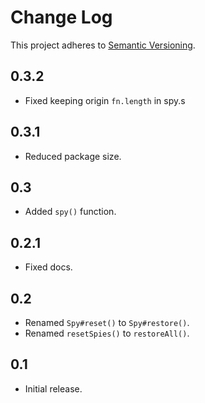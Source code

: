 # Change Log
This project adheres to [Semantic Versioning](http://semver.org/).

## 0.3.2
* Fixed keeping origin `fn.length` in spy.s

## 0.3.1
* Reduced package size.

## 0.3
* Added `spy()` function.

## 0.2.1
* Fixed docs.

## 0.2
* Renamed `Spy#reset()` to `Spy#restore()`.
* Renamed `resetSpies()` to `restoreAll()`.

## 0.1
* Initial release.
